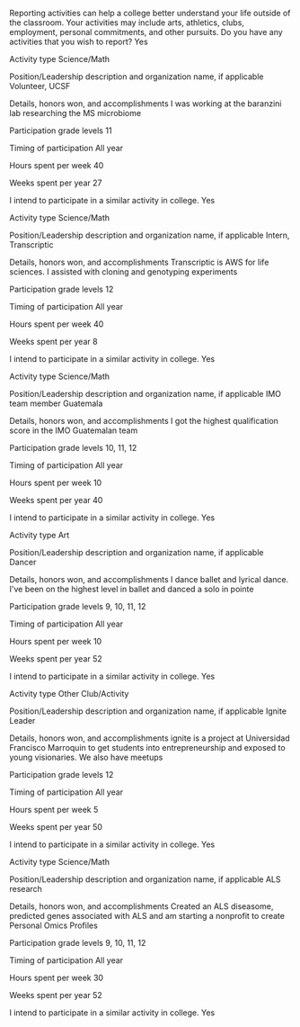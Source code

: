 Reporting activities can help a college better understand your life outside of the classroom. Your activities may include arts, athletics, clubs, employment, personal commitments, and other pursuits. Do you have any activities that you wish to report?
Yes

Activity type
Science/Math

Position/Leadership description and organization name, if applicable
Volunteer, UCSF

Details, honors won, and accomplishments
I was working at the baranzini lab researching the MS microbiome

Participation grade levels
11

Timing of participation
All year

Hours spent per week
40

Weeks spent per year
27

I intend to participate in a similar activity in college.
Yes

Activity type
Science/Math

Position/Leadership description and organization name, if applicable
Intern, Transcriptic

Details, honors won, and accomplishments
Transcriptic is AWS for life sciences. I assisted with cloning and genotyping experiments

Participation grade levels
12

Timing of participation
All year

Hours spent per week
40

Weeks spent per year
8

I intend to participate in a similar activity in college.
Yes

Activity type
Science/Math

Position/Leadership description and organization name, if applicable
IMO team member Guatemala

Details, honors won, and accomplishments
I got the highest qualification score in the IMO Guatemalan team

Participation grade levels
10, 11, 12

Timing of participation
All year

Hours spent per week
10

Weeks spent per year
40

I intend to participate in a similar activity in college.
Yes

Activity type
Art

Position/Leadership description and organization name, if applicable
Dancer

Details, honors won, and accomplishments
I dance ballet and lyrical dance. I've been on the highest level in ballet and danced a solo in pointe

Participation grade levels
9, 10, 11, 12

Timing of participation
All year

Hours spent per week
10

Weeks spent per year
52

I intend to participate in a similar activity in college.
Yes

Activity type
Other Club/Activity

Position/Leadership description and organization name, if applicable
Ignite Leader

Details, honors won, and accomplishments
ignite is a project at Universidad Francisco Marroquin to get students into entrepreneurship and exposed to young visionaries. We also have meetups

Participation grade levels
12

Timing of participation
All year

Hours spent per week
5

Weeks spent per year
50

I intend to participate in a similar activity in college.
Yes

Activity type
Science/Math

Position/Leadership description and organization name, if applicable
ALS research

Details, honors won, and accomplishments
Created an ALS diseasome, predicted genes associated with ALS and am starting a nonprofit to create Personal Omics Profiles

Participation grade levels
9, 10, 11, 12

Timing of participation
All year

Hours spent per week
30

Weeks spent per year
52

I intend to participate in a similar activity in college.
Yes
